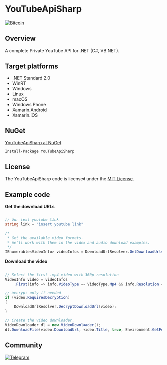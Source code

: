 # YouTubeApiSharp

<a href="https://github.com/snax/YouTubeApiSharp/blob/main/etc/bitcoin.txt" target="_blank">
<img src="https://github.com/snakx/YouTubeApiSharp/blob/main/img/bitcoin-donate-black.png" alt="Bitcoin" title="Donate Bitcon" border="0" />
</a>

## Overview
A complete Private YouTube API for .NET (C#, VB.NET).

## Target platforms

- .NET Standard 2.0
- WinRT
- Windows
- Linux
- macOS
- Windows Phone
- Xamarin.Android
- Xamarin.iOS

## NuGet

[YouTubeApiSharp at NuGet](http://nuget.org/packages/YouTubeApiSharp)

    Install-Package YouTubeApiSharp

## License

The YouTubeApiSharp code is licensed under the [MIT License](http://opensource.org/licenses/MIT).

## Example code

**Get the download URLs**

```c#

// Our test youtube link
string link = "insert youtube link";

/*
 * Get the available video formats.
 * We'll work with them in the video and audio download examples.
 */
IEnumerable<VideoInfo> videoInfos = DownloadUrlResolver.GetDownloadUrls(link);

```

**Download the video**

```c#

// Select the first .mp4 video with 360p resolution
VideoInfo video = videoInfos
	.First(info => info.VideoType == VideoType.Mp4 && info.Resolution == 360);

// Decrypt only if needed
if (video.RequiresDecryption)
{
	DownloadUrlResolver.DecryptDownloadUrl(video);
}

// Create the video downloader.
VideoDownloader dl = new VideoDownloader();
dl.DownloadFile(video.DownloadUrl, video.Title, true, Environment.GetFolderPath(Environment.SpecialFolder.MyDocuments), video.VideoExtension);

```

## Community

<a href="https://t.me/snakxorg" target="_blank">
<img src="https://github.com/snakx/YouTubeApiSharp/blob/main/img/telegram.png" alt="Telegram" title="Telegram Chat" border="0" />
</a>
